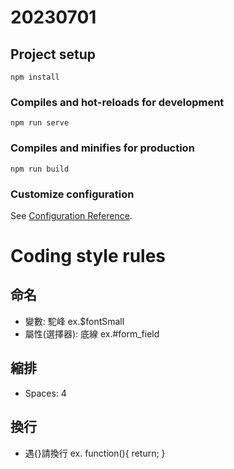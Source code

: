 # 20230701

## Project setup
```
npm install
```

### Compiles and hot-reloads for development
```
npm run serve
```

### Compiles and minifies for production
```
npm run build
```

### Customize configuration
See [Configuration Reference](https://cli.vuejs.org/config/).

# Coding style rules

## 命名
* 變數: 駝峰 ex.$fontSmall
* 屬性(選擇器): 底線 ex.#form_field

## 縮排
* Spaces: 4

## 換行
* 遇{}請換行 ex.
    function(){
        return;
    }